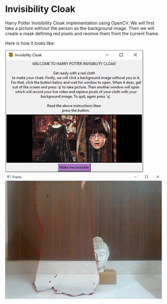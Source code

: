 # Invisibility Cloak

Harry Potter Invisibility Cloak implementation using OpenCV. We will first take a picture without the person as the background image. Then we will create a mask defining red pixels and reomve them from the current frame.

Here is how it looks like:

![UI_window](./InstructionImg.jpg)
![Output](./OutputImg.png)